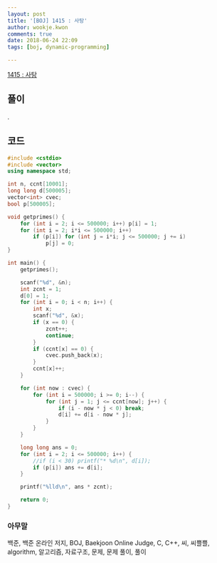 ```yaml
---
layout: post
title: '[BOJ] 1415 : 사탕'
author: wookje.kwon
comments: true
date: 2018-06-24 22:09
tags: [boj, dynamic-programming]

---
```


[1415 : 사탕](https://www.acmicpc.net/problem/1415)  

## 풀이

.

## 코드

```cpp
#include <cstdio>
#include <vector>
using namespace std;

int n, ccnt[10001];
long long d[500005];
vector<int> cvec;
bool p[500005];

void getprimes() {
	for (int i = 2; i <= 500000; i++) p[i] = 1;
	for (int i = 2; i*i <= 500000; i++)
		if (p[i]) for (int j = i*i; j <= 500000; j += i)
			p[j] = 0;
}

int main() {
	getprimes();

	scanf("%d", &n);
	int zcnt = 1;
	d[0] = 1;
	for (int i = 0; i < n; i++) {
		int x;
		scanf("%d", &x);
		if (x == 0) {
			zcnt++;
			continue;
		}
		if (ccnt[x] == 0) {
			cvec.push_back(x);
		}
		ccnt[x]++;
	}

	for (int now : cvec) {
		for (int i = 500000; i >= 0; i--) {
			for (int j = 1; j <= ccnt[now]; j++) {
				if (i - now * j < 0) break;
				d[i] += d[i - now * j];
			}
		}			
	}

	long long ans = 0;
	for (int i = 2; i <= 500000; i++) {
		//if (i < 30) printf("* %d\n", d[i]);
		if (p[i]) ans += d[i];
	}

	printf("%lld\n", ans * zcnt);

	return 0;
}
```

### 아무말  
백준, 백준 온라인 저지, BOJ, Baekjoon Online Judge, C, C++, 씨, 씨쁠쁠, algorithm, 알고리즘, 자료구조, 문제, 문제 풀이, 풀이
